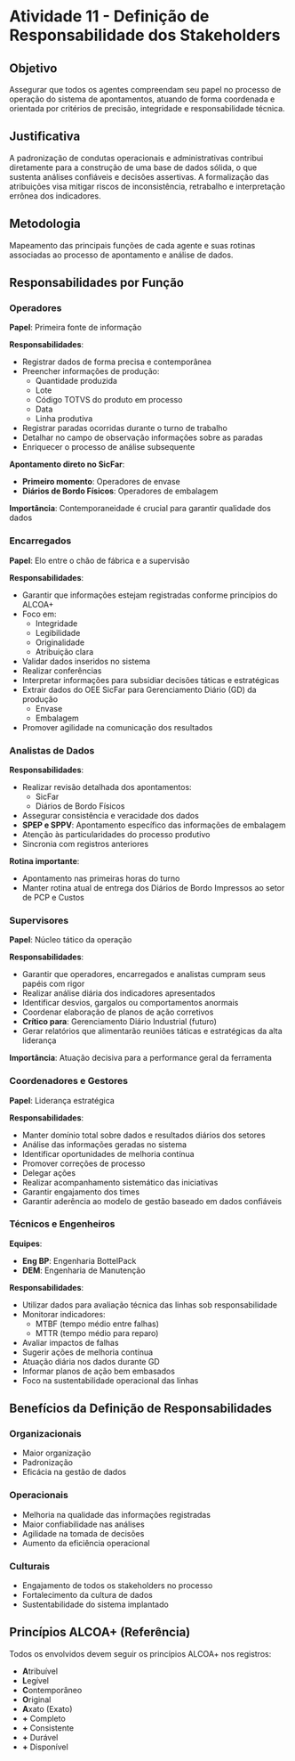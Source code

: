 # Atividade 11 - Definição de Responsabilidade dos Stakeholders

## Objetivo
Assegurar que todos os agentes compreendam seu papel no processo de operação do sistema de apontamentos, atuando de forma coordenada e orientada por critérios de precisão, integridade e responsabilidade técnica.

## Justificativa
A padronização de condutas operacionais e administrativas contribui diretamente para a construção de uma base de dados sólida, o que sustenta análises confiáveis e decisões assertivas. A formalização das atribuições visa mitigar riscos de inconsistência, retrabalho e interpretação errônea dos indicadores.

## Metodologia
Mapeamento das principais funções de cada agente e suas rotinas associadas ao processo de apontamento e análise de dados.

## Responsabilidades por Função

### Operadores

**Papel**: Primeira fonte de informação

**Responsabilidades**:
- Registrar dados de forma precisa e contemporânea
- Preencher informações de produção:
  - Quantidade produzida
  - Lote
  - Código TOTVS do produto em processo
  - Data
  - Linha produtiva
- Registrar paradas ocorridas durante o turno de trabalho
- Detalhar no campo de observação informações sobre as paradas
- Enriquecer o processo de análise subsequente

**Apontamento direto no SicFar**:
- **Primeiro momento**: Operadores de envase
- **Diários de Bordo Físicos**: Operadores de embalagem

**Importância**: Contemporaneidade é crucial para garantir qualidade dos dados

### Encarregados

**Papel**: Elo entre o chão de fábrica e a supervisão

**Responsabilidades**:
- Garantir que informações estejam registradas conforme princípios do ALCOA+
- Foco em:
  - Integridade
  - Legibilidade
  - Originalidade
  - Atribuição clara
- Validar dados inseridos no sistema
- Realizar conferências
- Interpretar informações para subsidiar decisões táticas e estratégicas
- Extrair dados do OEE SicFar para Gerenciamento Diário (GD) da produção
  - Envase
  - Embalagem
- Promover agilidade na comunicação dos resultados

### Analistas de Dados

**Responsabilidades**:
- Realizar revisão detalhada dos apontamentos:
  - SicFar
  - Diários de Bordo Físicos
- Assegurar consistência e veracidade dos dados
- **SPEP e SPPV**: Apontamento específico das informações de embalagem
- Atenção às particularidades do processo produtivo
- Sincronia com registros anteriores

**Rotina importante**:
- Apontamento nas primeiras horas do turno
- Manter rotina atual de entrega dos Diários de Bordo Impressos ao setor de PCP e Custos

### Supervisores

**Papel**: Núcleo tático da operação

**Responsabilidades**:
- Garantir que operadores, encarregados e analistas cumpram seus papéis com rigor
- Realizar análise diária dos indicadores apresentados
- Identificar desvios, gargalos ou comportamentos anormais
- Coordenar elaboração de planos de ação corretivos
- **Crítico para**: Gerenciamento Diário Industrial (futuro)
- Gerar relatórios que alimentarão reuniões táticas e estratégicas da alta liderança

**Importância**: Atuação decisiva para a performance geral da ferramenta

### Coordenadores e Gestores

**Papel**: Liderança estratégica

**Responsabilidades**:
- Manter domínio total sobre dados e resultados diários dos setores
- Análise das informações geradas no sistema
- Identificar oportunidades de melhoria contínua
- Promover correções de processo
- Delegar ações
- Realizar acompanhamento sistemático das iniciativas
- Garantir engajamento dos times
- Garantir aderência ao modelo de gestão baseado em dados confiáveis

### Técnicos e Engenheiros

**Equipes**:
- **Eng BP**: Engenharia BottelPack
- **DEM**: Engenharia de Manutenção

**Responsabilidades**:
- Utilizar dados para avaliação técnica das linhas sob responsabilidade
- Monitorar indicadores:
  - MTBF (tempo médio entre falhas)
  - MTTR (tempo médio para reparo)
- Avaliar impactos de falhas
- Sugerir ações de melhoria contínua
- Atuação diária nos dados durante GD
- Informar planos de ação bem embasados
- Foco na sustentabilidade operacional das linhas

## Benefícios da Definição de Responsabilidades

### Organizacionais
- Maior organização
- Padronização
- Eficácia na gestão de dados

### Operacionais
- Melhoria na qualidade das informações registradas
- Maior confiabilidade nas análises
- Agilidade na tomada de decisões
- Aumento da eficiência operacional

### Culturais
- Engajamento de todos os stakeholders no processo
- Fortalecimento da cultura de dados
- Sustentabilidade do sistema implantado

## Princípios ALCOA+ (Referência)
Todos os envolvidos devem seguir os princípios ALCOA+ nos registros:
- **A**tribuível
- **L**egível
- **C**ontemporâneo
- **O**riginal
- **A**xato (Exato)
- **+** Completo
- **+** Consistente
- **+** Durável
- **+** Disponível
